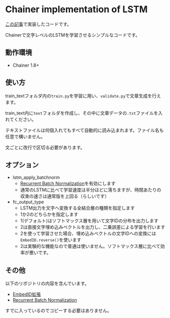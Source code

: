 # Chainer implementation of LSTM

[この記事](http://musyoku.github.io/2016/04/10/Chainer%E3%81%A7LSTM%E8%A8%80%E8%AA%9E%E3%83%A2%E3%83%87%E3%83%AB%E3%81%A8%E3%83%9F%E3%83%8B%E3%83%90%E3%83%83%E3%83%81%E5%AD%A6%E7%BF%92%E3%81%AE%E5%AE%9F%E8%A3%85/)で実装したコードです。

Chainerで文字レベルのLSTMを学習させるシンプルなコードです。

## 動作環境

- Chainer 1.8+

## 使い方

train_textフォルダ内の`train.py`を学習に用い、`validate.py`で文章生成を行えます。

train_text内に`text`フォルダを作成し、その中に文章データの`.txt`ファイルを入れてください。

テキストファイルは何個入れてもすべて自動的に読み込まれます。ファイル名も任意で構いません。

文ごとに改行で区切る必要があります。

## オプション

- lstm_apply_batchnorm
	- [Recurrent Batch Normalization](http://arxiv.org/abs/1603.09025)を有効にします
	- 通常のLSTMに比べて学習速度は半分ほどに落ちますが、時間あたりの収束の速さは通常版を上回る（らしいです）
- fc_output_type
	- LSTM出力を文字へ変換する全結合層の種類を指定します
	- 1か2のどちらかを指定します
	- 1(デフォルト)はソフトマックス層を用いて文字IDの分布を出力します
	- 2は直接文字埋め込みベクトルを出力し、二乗誤差による学習を行います
	- 2を使って学習させた場合、埋め込みベクトルの文字IDへの変換には`EmbedID.reverse()`を使います
	- 2は実験的な機能なので普通は使いません。ソフトマックス層に比べて効率が悪いです。

## その他

以下のリポジトリの内容を含んでいます。

- [EmbedID拡張](https://github.com/musyoku/embed-id-extended)
- [Recurrent Batch Normalization](https://github.com/musyoku/recurrent-batch-normalization)

すでに入っているのでコピーする必要はありません。
